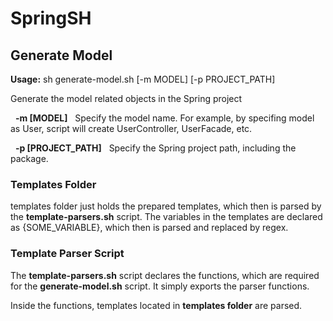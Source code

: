 # SpringSH

## Generate Model

**Usage:** sh generate-model.sh [-m MODEL] [-p PROJECT_PATH]

Generate the model related objects in the Spring project

&nbsp;&nbsp;**-m [MODEL]** &nbsp;&nbsp;Specify the model name. For example, by specifing model as User, script will create UserController, UserFacade, etc.

&nbsp;&nbsp;**-p [PROJECT_PATH]** &nbsp;&nbsp;Specify the Spring project path, including the package.


### Templates Folder

templates folder just holds the prepared templates, which then is parsed by the **template-parsers.sh** script. The variables in the templates are declared as {SOME_VARIABLE}, which then is parsed and replaced by regex.

### Template Parser Script

The **template-parsers.sh** script declares the functions, which are required for the **generate-model.sh** script. It simply exports the parser functions.

Inside the functions, templates located in **templates folder** are parsed.
